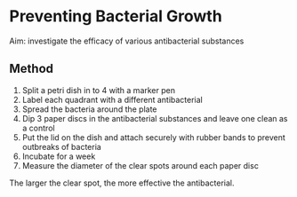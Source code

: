 # Preventing Bacterial Growth
Aim: investigate the efficacy of various antibacterial substances
## Method
1. Split a petri dish in to 4 with a marker pen
2. Label each quadrant with a different antibacterial
3. Spread the bacteria around the plate
4. Dip 3 paper discs in the antibacterial substances and leave one clean as a control
5. Put the lid on the dish and attach securely with rubber bands to prevent outbreaks of bacteria
6. Incubate for a week
7. Measure the diameter of the clear spots around each paper disc

The larger the clear spot, the more effective the antibacterial.
